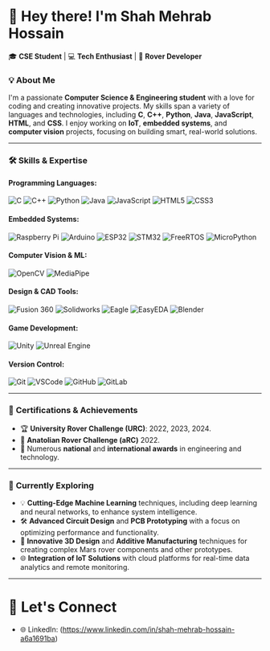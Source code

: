 

# 👋 Hey there! I'm **Shah Mehrab Hossain**  

🎓 **CSE Student** | 💻 **Tech Enthusiast** | 🚀 **Rover Developer**  

### 💡 About Me  
I'm a passionate **Computer Science & Engineering student** with a love for coding and creating innovative projects. My skills span a variety of languages and technologies, including **C**, **C++**, **Python**, **Java**, **JavaScript**, **HTML**, and **CSS**. I enjoy working on **IoT**, **embedded systems**, and **computer vision** projects, focusing on building smart, real-world solutions.

---

### 🛠️ **Skills & Expertise**
#### **Programming Languages:**
![C](https://img.shields.io/badge/-C-00599C?style=flat-square&logo=c&logoColor=white) ![C++](https://img.shields.io/badge/-C++-00599C?style=flat-square&logo=c%2B%2B&logoColor=white) ![Python](https://img.shields.io/badge/-Python-3776AB?style=flat-square&logo=python&logoColor=white) ![Java](https://img.shields.io/badge/-Java-007396?style=flat-square&logo=java&logoColor=white) ![JavaScript](https://img.shields.io/badge/-JavaScript-F7DF1E?style=flat-square&logo=javascript&logoColor=black) ![HTML5](https://img.shields.io/badge/HTML5-%23E34F26.svg?style=flat-square&logo=html5&logoColor=white) ![CSS3](https://img.shields.io/badge/CSS3-%231572B6.svg?style=flat-square&logo=css3&logoColor=white)  

#### **Embedded Systems:**
![Raspberry Pi](https://img.shields.io/badge/-RaspberryPi-C51A4A?style=flat-square&logo=raspberry-pi) ![Arduino](https://img.shields.io/badge/-Arduino-00979D?style=flat-square&logo=arduino&logoColor=white) ![ESP32](https://img.shields.io/badge/-ESP32-3C99C9?style=flat-square&logo=espressif&logoColor=white) ![STM32](https://img.shields.io/badge/-STM32-0072B8?style=flat-square&logo=stmicroelectronics&logoColor=white) ![FreeRTOS](https://img.shields.io/badge/-FreeRTOS-00A2E3?style=flat-square&logo=freertos&logoColor=white) ![MicroPython](https://img.shields.io/badge/-MicroPython-0076A8?style=flat-square&logo=python&logoColor=white)  

#### **Computer Vision & ML:**
![OpenCV](https://img.shields.io/badge/-OpenCV-5C3EE8?style=flat-square&logo=opencv&logoColor=white) ![MediaPipe](https://img.shields.io/badge/-MediaPipe-007ACC?style=flat-square&logo=google&logoColor=white) 

#### **Design & CAD Tools:**
![Fusion 360](https://img.shields.io/badge/-Fusion%20360-ff6c37?style=flat-square&logo=autodesk&logoColor=white) ![Solidworks](https://img.shields.io/badge/-SolidWorks-FF1C0A?style=flat-square&logo=dassault-systèmes&logoColor=white) ![Eagle](https://img.shields.io/badge/-Eagle-CC0000?style=flat-square&logo=autodesk&logoColor=white) ![EasyEDA](https://img.shields.io/badge/-EasyEDA-00a1d6?style=flat-square&logo=easyeda&logoColor=white) ![Blender](https://img.shields.io/badge/-Blender-F5792A?style=flat-square&logo=blender&logoColor=white)  

#### **Game Development:**
![Unity](https://img.shields.io/badge/-Unity-000000?style=flat-square&logo=unity&logoColor=white) ![Unreal Engine](https://img.shields.io/badge/-Unreal%20Engine-0E1128?style=flat-square&logo=unreal-engine&logoColor=white)  

#### **Version Control:**
![Git](https://img.shields.io/badge/-Git-F05032?style=flat-square&logo=git&logoColor=white) ![VSCode](https://img.shields.io/badge/-VSCode-007ACC?style=flat-square&logo=visual-studio-code&logoColor=white) ![GitHub](https://img.shields.io/badge/-GitHub-181717?style=flat-square&logo=github&logoColor=white) ![GitLab](https://img.shields.io/badge/-GitLab-FCA121?style=flat-square&logo=gitlab&logoColor=white)  

---

### 🏅 **Certifications & Achievements**
- 🏆 **University Rover Challenge (URC)**: 2022, 2023, 2024.
- 🚀 **Anatolian Rover Challenge (aRC)** 2022.
- 🏅 Numerous **national** and **international awards** in engineering and technology.

---

### 🌱 **Currently Exploring**
- 💡 **Cutting-Edge Machine Learning** techniques, including deep learning and neural networks, to enhance system intelligence.
- 🛠️ **Advanced Circuit Design** and **PCB Prototyping** with a focus on optimizing performance and functionality.
- 🔧 **Innovative 3D Design** and **Additive Manufacturing** techniques for creating complex Mars rover components and other prototypes.
- 🌐 **Integration of IoT Solutions** with cloud platforms for real-time data analytics and remote monitoring.

---

# 🔗 **Let's Connect**
- 🌐 LinkedIn: (https://www.linkedin.com/in/shah-mehrab-hossain-a6a1691ba)

